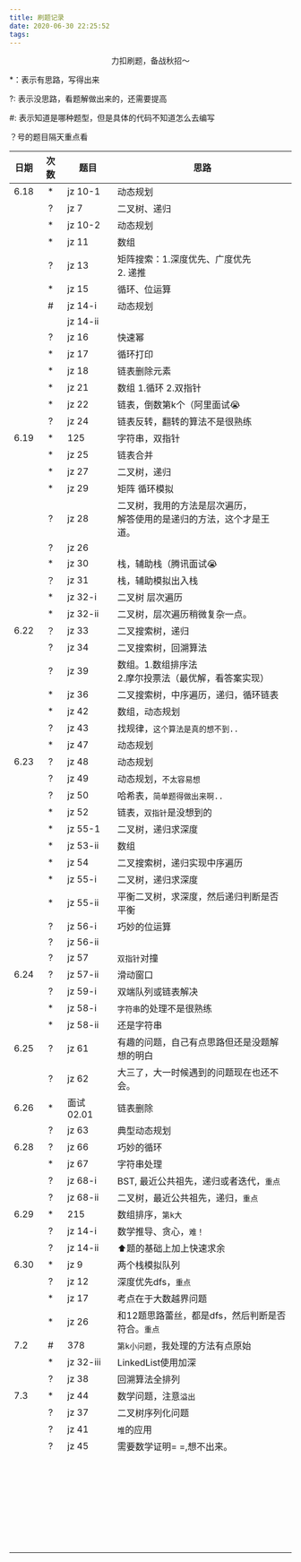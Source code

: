 ```yaml
---
title: 刷题记录
date: 2020-06-30 22:25:52
tags:
---
```


<center>
  力扣刷题，备战秋招～
</center>

<!--more-->

*：表示有思路，写得出来

?: 表示没思路，看题解做出来的，还需要提高

#: 表示知道是哪种题型，但是具体的代码不知道怎么去编写

？号的题目隔天重点看	


| 日期 | 次数 | 题目       | 思路                                                         |
| ---- | :--: | ---------- | ------------------------------------------------------------ |
| 6.18 |  *   | jz 10-1    | 动态规划                                                     |
|      |  ?   | jz 7       | 二叉树、递归                                                 |
|      |  *   | jz 10-2    | 动态规划                                                     |
|      |  *   | jz 11      | 数组                                                         |
|      |  ?   | jz 13      | 矩阵搜索：1.深度优先、广度优先<br/>2. 递推                   |
|      |  *   | jz 15      | 循环、位运算                                                 |
|      |  #   | jz 14-i    | 动态规划                                                     |
|      |      | jz 14-ii   |                                                              |
|      |  ?   | jz 16      | 快速幂                                                       |
|      |  *   | jz 17      | 循环打印                                                     |
|      |  *   | jz 18      | 链表删除元素                                                 |
|      |  *   | jz 21      | 数组 1.循环 2.双指针                                         |
|      |  *   | jz 22      | 链表，倒数第k个（阿里面试😭                                   |
|      |  ?   | jz 24      | 链表反转，翻转的算法不是很熟练                               |
| 6.19 |  *   | 125        | 字符串，双指针                                               |
|      |  *   | jz 25      | 链表合并                                                     |
|      |  *   | jz 27      | 二叉树，递归                                                 |
|      |  *   | jz 29      | 矩阵 循环模拟                                                |
|      |  ?   | jz 28      | 二叉树，我用的方法是层次遍历，<br/>解答使用的是递归的方法，这个才是王道。 |
|      |  ?   | jz 26      |                                                              |
|      |  *   | jz 30      | 栈，辅助栈（腾讯面试😭                                        |
|      |  ？  | jz 31      | 栈，辅助模拟出入栈                                           |
|      |  *   | jz 32-i    | 二叉树 层次遍历                                              |
|      |  *   | jz 32-ii   | 二叉树，层次遍历稍微复杂一点。                               |
| 6.22 |  ？  | jz 33      | 二叉搜索树，递归                                             |
|      |  ?   | jz 34      | 二叉搜索树，回溯算法                                         |
|      |  ?   | jz 39      | 数组。1.数组排序法<br/> 2.摩尔投票法（最优解，看答案实现）   |
|      |  *   | jz 36      | 二叉搜索树，中序遍历，递归，循环链表                         |
|      |  *   | jz 42      | 数组，动态规划                                               |
|      |  ?   | jz 43      | 找规律，`这个算法是真的想不到..`                             |
|      |  *   | jz 47      | 动态规划                                                     |
| 6.23 |  ?   | jz 48      | 动态规划                                                     |
|      |  ?   | jz 49      | 动态规划，`不太容易想`                                       |
|      |  ?   | jz 50      | 哈希表，`简单题得做出来啊..`                                 |
|      |  *   | jz 52      | 链表，`双指针`是没想到的                                     |
|      |  *   | jz 55-1    | 二叉树，递归求深度                                           |
|      |  *   | jz 53-ii   | 数组                                                         |
|      |  *   | jz 54      | 二叉搜索树，递归实现中序遍历                                 |
|      |  *   | jz 55-i    | 二叉树，递归求深度                                           |
|      |  *   | jz 55-ii   | 平衡二叉树，求深度，然后递归判断是否平衡                     |
|      |  ?   | jz 56-i    | 巧妙的位运算                                                 |
|      |  ?   | jz 56-ii   |                                                              |
|      |  ?   | jz 57      | `双指针`对撞                                                 |
| 6.24 |  ?   | jz 57-ii   | 滑动窗口                                                     |
|      |  ?   | jz 59-i    | 双端队列或链表解决                                           |
|      |  *   | jz 58-i    | `字符串`的处理不是很熟练                                     |
|      |  *   | jz 58-ii   | 还是字符串                                                   |
| 6.25 |  ?   | jz 61      | 有趣的问题，自己有点思路但还是没题解想的明白                 |
|      |  ?   | jz 62      | 大三了，大一时候遇到的问题现在也还不会。                     |
| 6.26 |  *   | 面试 02.01 | 链表删除                                                     |
|      |  ?   | jz 63      | 典型动态规划                                                 |
| 6.28 |  ?   | jz 66      | 巧妙的循环                                                   |
|      |  *   | jz 67      | 字符串处理                                                   |
|      |  ?   | jz 68-i    | BST, 最近公共祖先，递归或者迭代，`重点`                      |
|      |  ?   | jz 68-ii   | 二叉树，最近公共祖先，递归，`重点`                           |
| 6.29 |  *   | 215        | 数组排序，`第k大`                                            |
|      |  ?   | jz 14-i    | 数学推导、贪心，`难！`                                       |
|      |  ?   | jz 14-ii   | ⬆️题的基础上加上快速求余                                      |
| 6.30 |  *   | jz 9       | 两个栈模拟队列                                               |
|      |  ?   | jz 12      | 深度优先dfs，`重点`                                          |
|      |  *   | jz 17      | 考点在于大数越界问题                                         |
|      |  *   | jz 26      | 和12题思路蕾丝，都是dfs，然后判断是否符合。`重点`            |
| 7.2  |  #   | 378        | `第k小问题`，我处理的方法有点原始                            |
|      |  *   | jz 32-iii  | LinkedList使用加深                                           |
|      |  ?   | jz 38      | 回溯算法全排列                                               |
| 7.3  |  *   | jz 44      | 数学问题，注意`溢出`                                         |
|      |  ?   | jz 37      | 二叉树序列化问题                                             |
|      |  ?   | jz 41      | `堆`的应用                                                   |
|      |  ?   | jz 45      | 需要数学证明= =,想不出来。                                   |
|      |      |            |                                                              |
|      |      |            |                                                              |
|      |      |            |                                                              |
|      |      |            |                                                              |
|      |      |            |                                                              |
|      |      |            |                                                              |
|      |      |            |                                                              |
|      |      |            |                                                              |
|      |      |            |                                                              |
|      |      |            |                                                              |
|      |      |            |                                                              |
|      |      |            |                                                              |
|      |      |            |                                                              |
|      |      |            |                                                              |
|      |      |            |                                                              |
|      |      |            |                                                              |
|      |      |            |                                                              |
|      |      |            |                                                              |
|      |      |            |                                                              |
|      |      |            |                                                              |
|      |      |            |                                                              |
|      |      |            |                                                              |
|      |      |            |                                                              |
|      |      |            |                                                              |
|      |      |            |                                                              |
|      |      |            |                                                              |
|      |      |            |                                                              |
|      |      |            |                                                              |
|      |      |            |                                                              |



